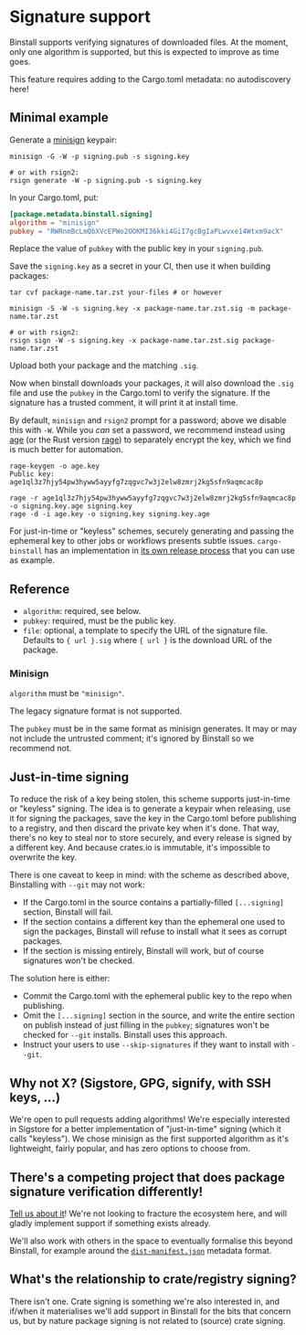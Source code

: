 # Signature support

Binstall supports verifying signatures of downloaded files.
At the moment, only one algorithm is supported, but this is expected to improve as time goes.

This feature requires adding to the Cargo.toml metadata: no autodiscovery here!

## Minimal example

Generate a [minisign](https://jedisct1.github.io/minisign/) keypair:

```console
minisign -G -W -p signing.pub -s signing.key

# or with rsign2:
rsign generate -W -p signing.pub -s signing.key
```

In your Cargo.toml, put:

```toml
[package.metadata.binstall.signing]
algorithm = "minisign"
pubkey = "RWRnmBcLmQbXVcEPWo2OOKMI36kki4GiI7gcBgIaPLwvxe14Wtxm9acX"
```

Replace the value of `pubkey` with the public key in your `signing.pub`.

Save the `signing.key` as a secret in your CI, then use it when building packages:

```console
tar cvf package-name.tar.zst your-files # or however

minisign -S -W -s signing.key -x package-name.tar.zst.sig -m package-name.tar.zst

# or with rsign2:
rsign sign -W -s signing.key -x package-name.tar.zst.sig package-name.tar.zst
```

Upload both your package and the matching `.sig`.

Now when binstall downloads your packages, it will also download the `.sig` file and use the `pubkey` in the Cargo.toml to verify the signature.
If the signature has a trusted comment, it will print it at install time.

By default, `minisign` and `rsign2` prompt for a password; above we disable this with `-W`.
While you _can_ set a password, we recommend instead using [age](https://github.com/FiloSottile/age) (or the Rust version [rage](https://github.com/str4d/rage)) to separately encrypt the key, which we find is much better for automation.

```console
rage-keygen -o age.key
Public key: age1ql3z7hjy54pw3hyww5ayyfg7zqgvc7w3j2elw8zmrj2kg5sfn9aqmcac8p

rage -r age1ql3z7hjy54pw3hyww5ayyfg7zqgvc7w3j2elw8zmrj2kg5sfn9aqmcac8p -o signing.key.age signing.key
rage -d -i age.key -o signing.key signing.key.age
```

For just-in-time or "keyless" schemes, securely generating and passing the ephemeral key to other jobs or workflows presents subtle issues.
`cargo-binstall` has an implementation in [its own release process][`release.yml`] that you can use as example.

[`expect`]: https://linux.die.net/man/1/expect
[`release.yml`]: https://github.com/cargo-bins/cargo-binstall/blob/main/.github/workflows/release.yml

## Reference

- `algorithm`: required, see below.
- `pubkey`: required, must be the public key.
- `file`: optional, a template to specify the URL of the signature file. Defaults to `{ url }.sig` where `{ url }` is the download URL of the package.

### Minisign

`algorithm` must be `"minisign"`.

The legacy signature format is not supported.

The `pubkey` must be in the same format as minisign generates.
It may or may not include the untrusted comment; it's ignored by Binstall so we recommend not.

## Just-in-time signing

To reduce the risk of a key being stolen, this scheme supports just-in-time or "keyless" signing.
The idea is to generate a keypair when releasing, use it for signing the packages, save the key in the Cargo.toml before publishing to a registry, and then discard the private key when it's done.
That way, there's no key to steal nor to store securely, and every release is signed by a different key.
And because crates.io is immutable, it's impossible to overwrite the key.

There is one caveat to keep in mind: with the scheme as described above, Binstalling with `--git` may not work:

- If the Cargo.toml in the source contains a partially-filled `[...signing]` section, Binstall will fail.
- If the section contains a different key than the ephemeral one used to sign the packages, Binstall will refuse to install what it sees as corrupt packages.
- If the section is missing entirely, Binstall will work, but of course signatures won't be checked.

The solution here is either:

- Commit the Cargo.toml with the ephemeral public key to the repo when publishing.
- Omit the `[...signing]` section in the source, and write the entire section on publish instead of just filling in the `pubkey`; signatures won't be checked for `--git` installs. Binstall uses this approach.
- Instruct your users to use `--skip-signatures` if they want to install with `--git`.

## Why not X? (Sigstore, GPG, signify, with SSH keys, ...)

We're open to pull requests adding algorithms!
We're especially interested in Sigstore for a better implementation of "just-in-time" signing (which it calls "keyless").
We chose minisign as the first supported algorithm as it's lightweight, fairly popular, and has zero options to choose from.

## There's a competing project that does package signature verification differently!

[Tell us about it](https://github.com/cargo-bins/cargo-binstall/issues/1)!
We're not looking to fracture the ecosystem here, and will gladly implement support if something exists already.

We'll also work with others in the space to eventually formalise this beyond Binstall, for example around the [`dist-manifest.json`](https://crates.io/crates/cargo-dist-schema) metadata format.

## What's the relationship to crate/registry signing?

There isn't one.
Crate signing is something we're also interested in, and if/when it materialises we'll add support in Binstall for the bits that concern us, but by nature package signing is not related to (source) crate signing.
